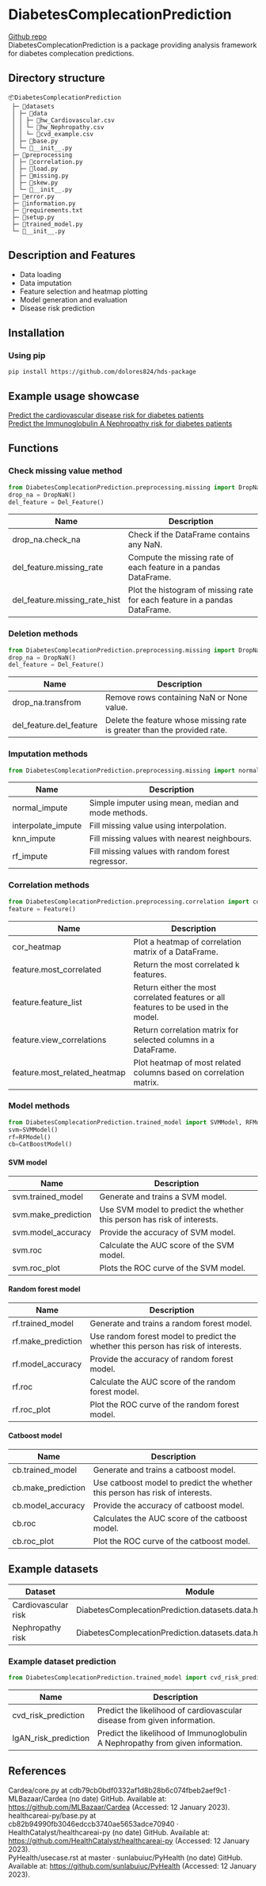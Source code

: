 # DiabetesComplecationPrediction
[Github repo](https://github.com/dolores824/hds-package)   
DiabetesComplecationPrediction is a package providing analysis framework for diabetes complecation predictions.
## Directory structure
```
📦DiabetesComplecationPrediction   
 ├─ 📂datasets   
 │ ├─ 📂data   
 │ │ ├─ 📜hw_Cardiovascular.csv   
 │ │ └─ 📜hw_Nephropathy.csv   
 │ │ └─ 📜cvd_example.csv   
 │ ├─ 📜base.py   
 │ └─ 📜__init__.py   
 ├─ 📂preprocessing   
 │ ├─ 📜correlation.py   
 │ ├─ 📜load.py   
 │ ├─ 📜missing.py   
 │ ├─ 📜skew.py   
 │ └─ 📜__init__.py   
 ├─ 📜error.py   
 ├─ 📜information.py    
 ├─ 📜requirements.txt   
 ├─ 📜setup.py    
 ├─ 📜trained_model.py    
 └─ 📜__init__.py    
```
## Description and Features
- Data loading
- Data imputation
- Feature selection and heatmap plotting
- Model generation and evaluation
- Disease risk prediction
## Installation
### Using pip
`pip install https://github.com/dolores824/hds-package`
## Example usage showcase
[Predict the cardiovascular disease risk for diabetes patients](https://github.com/dolores824/hds-package/blob/master/example_usage_cvd.ipynb)   
[Predict the Immunoglobulin A Nephropathy risk for diabetes patients](https://github.com/dolores824/hds-package/blob/master/example_usage_igan.ipynb)
## Functions
### Check missing value method
```python
from DiabetesComplecationPrediction.preprocessing.missing import DropNaN, Del_Feature
drop_na = DropNaN()
del_feature = Del_Feature()
```
| Name                          | Description                                                                |
| ----------------------------- | -------------------------------------------------------------------------- |
| drop_na.check_na              | Check if the DataFrame contains any NaN.                                   |
| del_feature.missing_rate      | Compute the missing rate of each feature in a pandas DataFrame.            |
| del_feature.missing_rate_hist | Plot the histogram of missing rate for each feature in a pandas DataFrame. | 
### Deletion methods
```python
from DiabetesComplecationPrediction.preprocessing.missing import DropNaN, Del_Feature
drop_na = DropNaN()
del_feature = Del_Feature()
```
| Name                    | Description                                                              |
| ----------------------- | ------------------------------------------------------------------------ |
| drop_na.transfrom       | Remove rows containing NaN or None value.                                |
| del_feature.del_feature | Delete the feature whose missing rate is greater than the provided rate. | 
### Imputation methods
```python
from DiabetesComplecationPrediction.preprocessing.missing import normalnormal_impute, interpolate_impute, knn_impute, rf_impute
```
| Name               | Description                                         |
| ------------------ | --------------------------------------------------- |
| normal_impute      | Simple imputer using mean, median and mode methods. |
| interpolate_impute | Fill missing value using interpolation.            |
| knn_impute         | Fill missing values with nearest neighbours.       |
| rf_impute          | Fill missing values with random forest regressor.  |
### Correlation methods
```python
from DiabetesComplecationPrediction.preprocessing.correlation import cor_heatmap, Feature
feature = Feature()
```
| Name                         | Description                                                                         |
| ---------------------------- | ----------------------------------------------------------------------------------- |
| cor_heatmap                  | Plot a heatmap of correlation matrix of a DataFrame.                                |
| feature.most_correlated      | Return the most correlated k features.                                              |
| feature.feature_list         | Return either the most correlated features or all features to be used in the model. | 
| feature.view_correlations    | Return correlation matrix for selected columns in a DataFrame.                      |
| feature.most_related_heatmap | Plot heatmap of most related columns based on correlation matrix.                   |
### Model methods
```python
from DiabetesComplecationPrediction.trained_model import SVMModel, RFModel, CatBoostModel
svm=SVMModel()
rf=RFModel()
cb=CatBoostModel()
```
#### SVM model
| Name                | Description                                                             |
| ------------------- | ----------------------------------------------------------------------- |
| svm.trained_model   | Generate and trains a SVM model.                                        |
| svm.make_prediction | Use SVM model to predict the whether this person has risk of interests. |
| svm.model_accuracy  | Provide the accuracy of SVM model.                                      |
| svm.roc             | Calculate the AUC score of the SVM model.                              |
| svm.roc_plot        | Plots the ROC curve of the SVM model.                                   | 
#### Random forest model
| Name                | Description                                                             |
| ------------------- | ----------------------------------------------------------------------- |
| rf.trained_model   | Generate and trains a random forest model.                                        |
| rf.make_prediction | Use random forest model to predict the whether this person has risk of interests. |
| rf.model_accuracy  | Provide the accuracy of random forest model.                                      |
| rf.roc             | Calculate the AUC score of the random forest model.                              |
| rf.roc_plot        | Plot the ROC curve of the random forest model.                                   | 
#### Catboost model
| Name                | Description                                                             |
| ------------------- | ----------------------------------------------------------------------- |
| cb.trained_model   | Generate and trains a catboost model.                                        |
| cb.make_prediction | Use catboost model to predict the whether this person has risk of interests. |
| cb.model_accuracy  | Provide the accuracy of catboost model.                                      |
| cb.roc             | Calculates the AUC score of the catboost model.                              |
| cb.roc_plot        | Plot the ROC curve of the catboost model.                                   | 
## Example datasets
| Dataset             | Module                                                         |
| ------------------- | -------------------------------------------------------------- |
| Cardiovascular risk | DiabetesComplecationPrediction.datasets.data.hw_Cardiovascular |
| Nephropathy risk    | DiabetesComplecationPrediction.datasets.data.hw_Nephropathy    | 
### Example dataset prediction
```python
from DiabetesComplecationPrediction.trained_model import cvd_risk_prediction, IgAN_risk_prediction
```
| Name                 | Description                                                                       |
| -------------------- | --------------------------------------------------------------------------------- |
| cvd_risk_prediction  | Predict the likelihood of cardiovascular disease from given information.          |
| IgAN_risk_prediction | Predict the likelihood of Immunoglobulin A Nephropathy from given information.    |
## References
Cardea/core.py at cdb79cb0bdf0332af1d8b28b6c074fbeb2aef9c1 · MLBazaar/Cardea (no date) GitHub. Available at: https://github.com/MLBazaar/Cardea (Accessed: 12 January 2023).   
healthcareai-py/base.py at cb82b94990fb3046edccb3740ae5653adce70940 · HealthCatalyst/healthcareai-py (no date) GitHub. Available at: https://github.com/HealthCatalyst/healthcareai-py (Accessed: 12 January 2023).   
PyHealth/usecase.rst at master · sunlabuiuc/PyHealth (no date) GitHub. Available at: https://github.com/sunlabuiuc/PyHealth (Accessed: 12 January 2023).   
